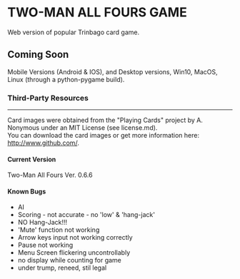# TWO-MAN ALL FOURS GAME

Web version of popular Trinbago card game.

## Coming Soon

Mobile Versions (Android & IOS), and Desktop versions, Win10, MacOS, Linux (through a python-pygame build).

### Third-Party Resources

___
 Card images were obtained from the "Playing Cards" project by A. Nonymous under an MIT License (see license.md).  
 You can  download the card images or get more information here: <http://www.github.com/>.

#### Current Version
Two-Man All Fours Ver. 0.6.6


#### Known Bugs
- AI
- Scoring - not accurate - no 'low' & 'hang-jack'
- NO Hang-Jack!!!
- 'Mute' function not working
- Arrow keys input not working correctly
- Pause not working
- Menu Screen flickering uncontrollably
- no display while counting for game
- under trump, reneed, stil legal